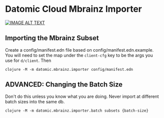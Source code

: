 # Datomic Cloud Mbrainz Importer

[![IMAGE ALT TEXT](https://img.youtube.com/vi/oOON--g1PyU/0.jpg)](https://www.youtube.com/watch?v=oOON--g1PyU "Simplifying ETL with Clojure and Datomic")

## Importing the Mbrainz Subset

Create a config/manifest.edn file based on
config/manifest.edn.example. You will need to set the map under the
`client-cfg` key to be the args you use for `d/client`. Then

    clojure -M -m datomic.mbrainz.importer config/manifest.edn

## ADVANCED: Changing the Batch Size

Don't do this unless you know what you are doing. Never import
at different batch sizes into the same db.

    clojure -M -m datomic.mbrainz.importer.batch subsets {batch-size}




